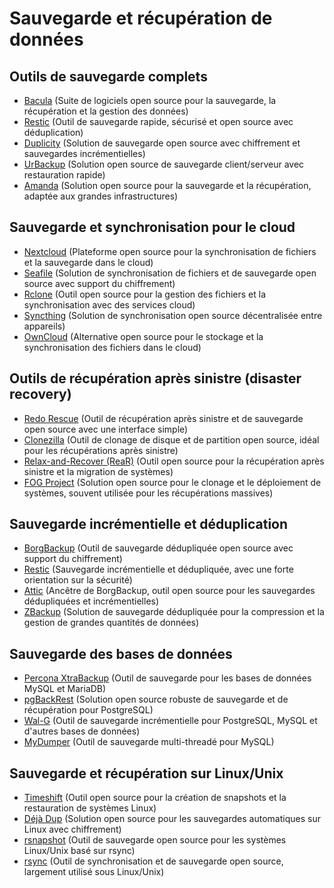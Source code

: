 # Sauvegarde et récupération de données

## Outils de sauvegarde complets
  - [Bacula](https://www.bacula.org/) (Suite de logiciels open source pour la sauvegarde, la récupération et la gestion des données)
  - [Restic](https://restic.net/) (Outil de sauvegarde rapide, sécurisé et open source avec déduplication)
  - [Duplicity](http://duplicity.nongnu.org/) (Solution de sauvegarde open source avec chiffrement et sauvegardes incrémentielles)
  - [UrBackup](https://www.urbackup.org/) (Solution open source de sauvegarde client/serveur avec restauration rapide)
  - [Amanda](https://www.amanda.org/) (Solution open source pour la sauvegarde et la récupération, adaptée aux grandes infrastructures)

## Sauvegarde et synchronisation pour le cloud
  - [Nextcloud](https://nextcloud.com/) (Plateforme open source pour la synchronisation de fichiers et la sauvegarde dans le cloud)
  - [Seafile](https://www.seafile.com/en/home/) (Solution de synchronisation de fichiers et de sauvegarde open source avec support du chiffrement)
  - [Rclone](https://rclone.org/) (Outil open source pour la gestion des fichiers et la synchronisation avec des services cloud)
  - [Syncthing](https://syncthing.net/) (Solution de synchronisation open source décentralisée entre appareils)
  - [OwnCloud](https://owncloud.com/) (Alternative open source pour le stockage et la synchronisation des fichiers dans le cloud)

## Outils de récupération après sinistre (disaster recovery)
  - [Redo Rescue](https://redorescue.com/) (Outil de récupération après sinistre et de sauvegarde open source avec une interface simple)
  - [Clonezilla](https://clonezilla.org/) (Outil de clonage de disque et de partition open source, idéal pour les récupérations après sinistre)
  - [Relax-and-Recover (ReaR)](https://relax-and-recover.org/) (Outil open source pour la récupération après sinistre et la migration de systèmes)
  - [FOG Project](https://fogproject.org/) (Solution open source pour le clonage et le déploiement de systèmes, souvent utilisée pour les récupérations massives)

## Sauvegarde incrémentielle et déduplication
  - [BorgBackup](https://www.borgbackup.org/) (Outil de sauvegarde dédupliquée open source avec support du chiffrement)
  - [Restic](https://restic.net/) (Sauvegarde incrémentielle et dédupliquée, avec une forte orientation sur la sécurité)
  - [Attic](https://attic-backup.org/) (Ancêtre de BorgBackup, outil open source pour les sauvegardes dédupliquées et incrémentielles)
  - [ZBackup](https://zbackup.org/) (Solution de sauvegarde dédupliquée pour la compression et la gestion de grandes quantités de données)

## Sauvegarde des bases de données
  - [Percona XtraBackup](https://www.percona.com/software/mysql-database/percona-xtrabackup) (Outil de sauvegarde pour les bases de données MySQL et MariaDB)
  - [pgBackRest](https://pgbackrest.org/) (Solution open source robuste de sauvegarde et de récupération pour PostgreSQL)
  - [Wal-G](https://github.com/wal-g/wal-g) (Outil de sauvegarde incrémentielle pour PostgreSQL, MySQL et d'autres bases de données)
  - [MyDumper](https://github.com/maxbube/mydumper) (Outil de sauvegarde multi-threadé pour MySQL)

## Sauvegarde et récupération sur Linux/Unix
  - [Timeshift](https://github.com/teejee2008/timeshift) (Outil open source pour la création de snapshots et la restauration de systèmes Linux)
  - [Déjà Dup](https://wiki.gnome.org/Apps/DejaDup) (Solution open source pour les sauvegardes automatiques sur Linux avec chiffrement)
  - [rsnapshot](http://rsnapshot.org/) (Outil de sauvegarde open source pour les systèmes Linux/Unix basé sur rsync)
  - [rsync](https://rsync.samba.org/) (Outil de synchronisation et de sauvegarde open source, largement utilisé sous Linux/Unix)

